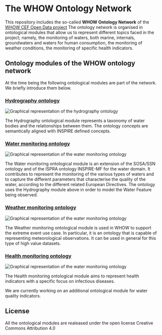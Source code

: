 # The WHOW Ontology Network

This repository includes the so-called **WHOW Ontology Network** of the [WHOW CEF Open Data project](https://whowproject.eu) The ontology network is organised in ontological modules that allow us to represent different topics faced in the project; namely, the monitoring of waters, both marine, internals, groundwaters and waters for human consumption, the monitoring of weather conditions, the monitoring of specific health indicators.

## Ontology modules of the WHOW ontology network
At the time being the following ontological modules are part of the network. We briefly introduce them below.

### [Hydrography ontology](https://w3id.org/whow/onto/hydrography)

![Graphical representation of the hydrography ontology](https://raw.githubusercontent.com/whow-project/semantic-assets/main/ontologies/graphical-representation-ontologies/health-monitoring.png)

The Hydrography ontological module represents a taxonomy of water bodies and the relationships between them. The ontology concepts are semantically aligned with INSPIRE defined concepts.

### [Water monitoring ontology](https://w3id.org/whow/onto/water-monitoring)

![Graphical representation of the water monitoring ontology](https://raw.githubusercontent.com/whow-project/semantic-assets/main/ontologies/graphical-representation-ontologies/water-monitoring.png)

The Water monitoring ontological module is an extension of the SOSA/SSN ontology and of the ISPRA ontology INSPIRE-MF for the water domain. It contributes to represent the monitoring of the various types of waters and to capture the different parameters that characterise the quality of the water, according to the different related European Directives. The ontology uses the Hydrography module above in order to model the Water Feature being observed.

### [Weather monitoring ontology](https://w3id.org/whow/onto/weather-monitoring)
![Graphical representation of the water monitoring ontology](https://raw.githubusercontent.com/whow-project/semantic-assets/main/ontologies/graphical-representation-ontologies/weather-monitoring.png)

The Weather monitoring ontological module is used in WHOW to support the extreme event use case. In particular, it is an ontology that is capable of representing meteorological observations. It can be used in general for this type of high value datasets.


### [Health monitoring ontology](https://w3id.org/whow/onto/health-monitoring)

![Graphical representation of the water monitoring ontology](https://raw.githubusercontent.com/whow-project/semantic-assets/main/ontologies/graphical-representation-ontologies/health-monitoring.png)

The Health monitoring ontological module aims to represent health indicators with a specific focus on infectious diseases.

We are currently working on an additional ontological module for water quality indicators.

## License
All the ontological modules are realeased under the open license Creative Commons Attribution 4.0
